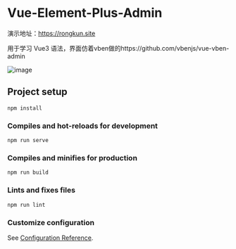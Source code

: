 # Vue-Element-Plus-Admin

演示地址：https://rongkun.site

用于学习 Vue3 语法，界面仿着vben做的https://github.com/vbenjs/vue-vben-admin

![image](https://user-images.githubusercontent.com/26423565/167106463-e6ef6b7c-c00c-4765-ad38-68dd98446e8f.png)

## Project setup

```
npm install
```

### Compiles and hot-reloads for development

```
npm run serve
```

### Compiles and minifies for production

```
npm run build
```

### Lints and fixes files

```
npm run lint
```

### Customize configuration

See [Configuration Reference](https://cli.vuejs.org/config/).
